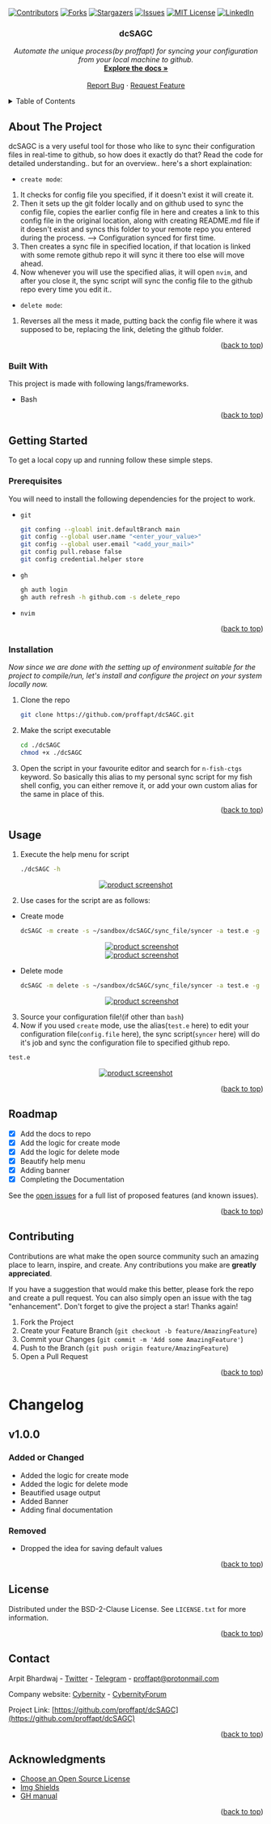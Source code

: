 <div id="top"></div>

<!-- PROJECT SHIELDS -->
<!-- https://www.markdownguide.org/basic-syntax/#reference-style-links-->
[![Contributors][contributors-shield]][contributors-url]
[![Forks][forks-shield]][forks-url]
[![Stargazers][stars-shield]][stars-url]
[![Issues][issues-shield]][issues-url]
[![MIT License][license-shield]][license-url]
[![LinkedIn][linkedin-shield]][linkedin-url]
  
  <h3 align="center">dcSAGC</h3>

  <p align="center">
    <i>Automate the unique process(by proffapt) for syncing your configuration from your local machine to github.</i>
    <br />
    <a href="https://github.com/proffapt/dcSAGC"><strong>Explore the docs »</strong></a>
    <br />
    <br />
    <a href="https://github.com/proffapt/dcSAGC/issues">Report Bug</a>
    ·
    <a href="https://github.com/proffapt/dcSAGC/issues">Request Feature</a>
  </p>
</div>


<!-- TABLE OF CONTENTS -->
<details>
  <summary>Table of Contents</summary>
  <ol>
    <li>
      <a href="#about-the-project">About The Project</a>
      <ul>
        <li><a href="#built-with">Built With</a></li>
      </ul>
    </li>
    <li>
      <a href="#getting-started">Getting Started</a>
      <ul>
        <li><a href="#prerequisites">Prerequisites</a></li>
        <li><a href="#installation">Installation</a></li>
      </ul>
    </li>
    <li><a href="#usage">Usage</a></li>
    <li><a href="#roadmap">Roadmap</a></li>
    <li><a href="#contributing">Contributing</a></li>
    <li><a href="#changelog">Change.log</a></li>
    <li><a href="#license">License</a></li>
    <li><a href="#contact">Contact</a></li>
    <li><a href="#acknowledgments">Acknowledgments</a></li>
  </ol>
</details>


<!-- ABOUT THE PROJECT -->
## About The Project

dcSAGC is a very useful tool for those who like to sync their configuration files in real-time to github, so how does it exactly do that? Read the code for detailed understanding.. but for an overview.. here's a short explaination:
* `create mode`:
1. It checks for config file you specified, if it doesn't exist it will create it.
2. Then it sets up the git folder locally and on github used to sync the config file, copies the earlier config file in here and creates a link to this config file in the original location, along with creating README.md file if it doesn't exist and syncs this folder to your remote repo you entered during the process. --> Configuration synced for first time.
3. Then creates a sync file in specified location, if that location is linked with some remote github repo it will sync it there too else will move ahead.
4. Now whenever you will use the specified alias, it will open `nvim`, and after you close it, the sync script will sync the config file to the github repo every time you edit it..
* `delete mode`:
1. Reverses all the mess it made, putting back the config file where it was supposed to be, replacing the link, deleting the github folder.

<p align="right">(<a href="#top">back to top</a>)</p>

### Built With

This project is made with following langs/frameworks.

* Bash


<p align="right">(<a href="#top">back to top</a>)</p>


<!-- GETTING STARTED -->
## Getting Started

To get a local copy up and running follow these simple steps.

### Prerequisites
You will need to install the following dependencies for the project to work.
* `git`
  ```sh
  git confing --gloabl init.defaultBranch main
  git config --global user.name "<enter_your_value>"
  git config --global user.email "<add_your_mail>"
  git config pull.rebase false
  git config credential.helper store
  ```
* `gh`
  ```sh
  gh auth login
  gh auth refresh -h github.com -s delete_repo
  ```
* `nvim`

<p align="right">(<a href="#top">back to top</a>)</p>

### Installation

_Now since we are done with the setting up of environment suitable for the project to compile/run, let's install and configure the project on your system locally now._
1. Clone the repo
   ```sh
   git clone https://github.com/proffapt/dcSAGC.git
   ```
2. Make the script executable
   ```sh
   cd ./dcSAGC
   chmod +x ./dcSAGC
   ```
3. Open the script in your favourite editor and search for `n-fish-ctgs` keyword.
  So basically this alias to my personal sync script for my fish shell config, you can either remove it, or add your own custom alias for the same in place of this.

<p align="right">(<a href="#top">back to top</a>)</p>


<!-- USAGE EXAMPLES -->
## Usage

1. Execute the help menu for script
   ```sh
   ./dcSAGC -h
   ```
<div align="center">
  <a href="https://github.com/proffapt/dcSAGC">
    <img src=".images/screenshot.png" alt="product screenshot">
  </a>
</div>

2. Use cases for the script are as follows:
* Create mode
  ```sh
  dcSAGC -m create -s ~/sandbox/dcSAGC/sync_file/syncer -a test.e -g ~/sandbox/dcSAGC/git_folder/ -c ~/sandbox/dcSAGC/config_file/config.file
  ```
  <div align="center">
    <a href="https://github.com/proffapt/dcSAGC">
      <img src=".images/create_1.png" alt="product screenshot">
    </a>
  </div>
  <div align="center">
    <a href="https://github.com/proffapt/dcSAGC">
      <img src=".images/create_2.png" alt="product screenshot">
    </a>
  </div>

* Delete mode
  ```sh
  dcSAGC -m delete -s ~/sandbox/dcSAGC/sync_file/syncer -a test.e -g ~/sandbox/dcSAGC/git_folder/ -c ~/sandbox/dcSAGC/config_file/config.file
  ```
  <div align="center">
    <a href="https://github.com/proffapt/dcSAGC">
      <img src=".images/delete.png" alt="product screenshot">
    </a>
  </div>
3. Source your configuration file!(if other than `bash`)
4. Now if you used `create` mode, use the alias(`test.e` here) to edit your configuration file(`config.file` here), the sync script(`syncer` here)
will do it's job and sync the configuration file to specified github repo.
  ```sh
  test.e
  ```
  <div align="center">
    <a href="https://github.com/proffapt/dcSAGC">
      <img src=".images/usage.png" alt="product screenshot">
    </a>
  </div>
  

<p align="right">(<a href="#top">back to top</a>)</p>


<!-- ROADMAP -->
## Roadmap
- [x] Add the docs to repo
- [x] Add the logic for create mode
- [x] Add the logic for delete mode
- [x] Beautify help menu
- [x] Adding banner
- [x] Completing the Documentation

See the [open issues](https://github.com/proffapt/dcSAGC/issues) for a full list of proposed features (and known issues).

<p align="right">(<a href="#top">back to top</a>)</p>


<!-- CONTRIBUTING -->
## Contributing

Contributions are what make the open source community such an amazing place to learn, inspire, and create. Any contributions you make are **greatly appreciated**.

If you have a suggestion that would make this better, please fork the repo and create a pull request. You can also simply open an issue with the tag "enhancement".
Don't forget to give the project a star! Thanks again!

1. Fork the Project
2. Create your Feature Branch (`git checkout -b feature/AmazingFeature`)
3. Commit your Changes (`git commit -m 'Add some AmazingFeature'`)
4. Push to the Branch (`git push origin feature/AmazingFeature`)
5. Open a Pull Request

<p align="right">(<a href="#top">back to top</a>)</p>


<!-- Changelog -->
# Changelog

## v1.0.0

### Added or Changed
- Added the logic for create mode
- Added the logic for delete mode
- Beautified usage output
- Added Banner
- Adding final documentation

### Removed

- Dropped the idea for saving default values

<p align="right">(<a href="#top">back to top</a>)</p>

<!-- LICENSE -->
## License

Distributed under the BSD-2-Clause License. See `LICENSE.txt` for more information.

<p align="right">(<a href="#top">back to top</a>)</p>


<!-- CONTACT -->
## Contact

Arpit Bhardwaj - [Twitter](https://twitter.com/proffapt) - [Telegram](https://t.me/proffapt) - proffapt@protonmail.com

Company website: [Cybernity](https://cybernity.org) - [CybernityForum](https://cybernity.group)

Project Link: [https://github.com/proffapt/dcSAGC](https://github.com/proffapt/dcSAGC)

<p align="right">(<a href="#top">back to top</a>)</p>


<!-- ACKNOWLEDGMENTS -->
## Acknowledgments

* [Choose an Open Source License](https://choosealicense.com)
* [Img Shields](https://shields.io)
* [GH manual](https://cli.github.com/manual/gh_repo_create)

<p align="right">(<a href="#top">back to top</a>)</p>


<!-- MARKDOWN LINKS & IMAGES -->

[contributors-shield]: https://img.shields.io/github/contributors/proffapt/dcSAGC.svg?style=for-the-badge
[contributors-url]: https://github.com/proffapt/dcSAGC/graphs/contributors
[forks-shield]: https://img.shields.io/github/forks/proffapt/dcSAGC.svg?style=for-the-badge
[forks-url]: https://github.com/proffapt/dcSAGC/network/members
[stars-shield]: https://img.shields.io/github/stars/proffapt/dcSAGC.svg?style=for-the-badge
[stars-url]: https://github.com/proffapt/dcSAGC/stargazers
[issues-shield]: https://img.shields.io/github/issues/proffapt/dcSAGC.svg?style=for-the-badge
[issues-url]: https://github.com/proffapt/dcSAGC/issues
[license-shield]: https://img.shields.io/github/license/proffapt/dcSAGC.svg?style=for-the-badge
[license-url]: https://github.com/proffapt/dcSAGC/blob/master/LICENSE.txt
[linkedin-shield]: https://img.shields.io/badge/-LinkedIn-black.svg?style=for-the-badge&logo=linkedin&colorB=555
[linkedin-url]: https://linkedin.com/in/proffapt
[product-screenshot]: .images/screenshot.png
